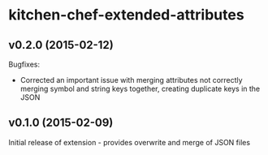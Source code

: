 # kitchen-chef-extended-attributes

## v0.2.0 (2015-02-12)

Bugfixes:

* Corrected an important issue with merging attributes not correctly merging symbol and string keys together, creating duplicate keys in the JSON

## v0.1.0 (2015-02-09)

Initial release of extension - provides overwrite and merge of JSON files
